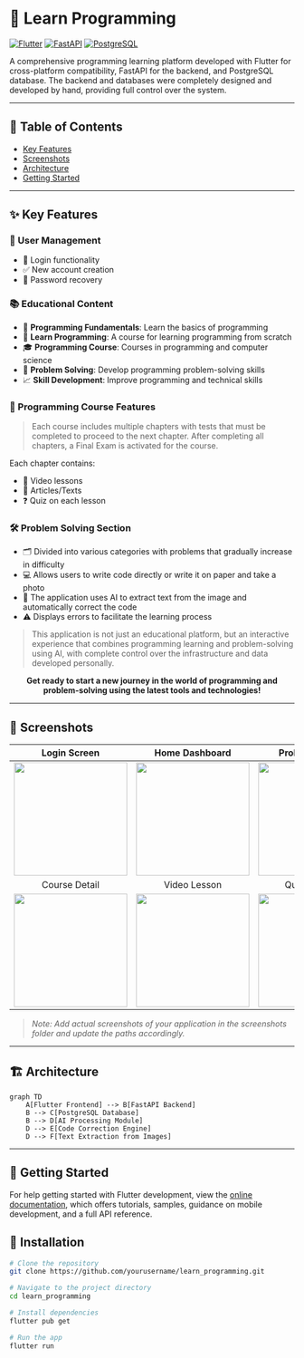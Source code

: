 # 🚀 Learn Programming

[![Flutter](https://img.shields.io/badge/Flutter-02569B?style=for-the-badge&logo=flutter&logoColor=white)](https://flutter.dev/)
[![FastAPI](https://img.shields.io/badge/FastAPI-009688?style=for-the-badge&logo=fastapi&logoColor=white)](https://fastapi.tiangolo.com/)
[![PostgreSQL](https://img.shields.io/badge/PostgreSQL-316192?style=for-the-badge&logo=postgresql&logoColor=white)](https://www.postgresql.org/)

A comprehensive programming learning platform developed with Flutter for cross-platform compatibility, FastAPI for the backend, and PostgreSQL database. The backend and databases were completely designed and developed by hand, providing full control over the system.

---

## 📑 Table of Contents
- [Key Features](#key-features)
- [Screenshots](#screenshots)
- [Architecture](#architecture)
- [Getting Started](#getting-started)

---

## ✨ Key Features

### 👤 User Management
- 🔐 Login functionality
- ✅ New account creation
- 🔄 Password recovery

### 📚 Educational Content
- 🧠 **Programming Fundamentals**: Learn the basics of programming
- 🌱 **Learn Programming**: A course for learning programming from scratch
- 🎓 **Programming Course**: Courses in programming and computer science
- 🧩 **Problem Solving**: Develop programming problem-solving skills
- 📈 **Skill Development**: Improve programming and technical skills

### 📝 Programming Course Features
> Each course includes multiple chapters with tests that must be completed to proceed to the next chapter. After completing all chapters, a Final Exam is activated for the course.

Each chapter contains:
- 🎥 Video lessons
- 📖 Articles/Texts
- ❓ Quiz on each lesson

### 🛠️ Problem Solving Section
- 🗂️ Divided into various categories with problems that gradually increase in difficulty
- 💻 Allows users to write code directly or write it on paper and take a photo
- 🤖 The application uses AI to extract text from the image and automatically correct the code
- ⚠️ Displays errors to facilitate the learning process

> This application is not just an educational platform, but an interactive experience that combines programming learning and problem-solving using AI, with complete control over the infrastructure and data developed personally.

<div align="center">
  
**Get ready to start a new journey in the world of programming and problem-solving using the latest tools and technologies!**

</div>

---

## 📸 Screenshots

<div align="center">
  
| Login Screen | Home Dashboard | Problem Solving |
|:---:|:---:|:---:|
| <img src="https://github.com/user-attachments/assets/2ac9e732-0c90-4a34-9687-ce93af88292b" width="200"> | <img src="https://github.com/user-attachments/assets/95da86c8-a08f-4a1d-ba58-8f38fcc409c8" width="200"> | <img src="https://github.com/user-attachments/assets/deb519d7-8374-423b-9c81-2f7174166e6f" width="200"> |
| Course Detail | Video Lesson | Quiz Interface |
| <img src="https://github.com/user-attachments/assets/82036100-6492-4510-8ab0-891396547284" width="200"> | <img src="https://github.com/user-attachments/assets/fb91ea4e-1ea7-412f-bd63-e98874dff9d9" width="200"> | <img src="https://github.com/user-attachments/assets/cc25b7be-dcf2-4094-8103-0c1f28a03618" width="200"> |

</div>

> *Note: Add actual screenshots of your application in the screenshots folder and update the paths accordingly.*

---

## 🏗️ Architecture

```mermaid
graph TD
    A[Flutter Frontend] --> B[FastAPI Backend]
    B --> C[PostgreSQL Database]
    B --> D[AI Processing Module]
    D --> E[Code Correction Engine]
    D --> F[Text Extraction from Images]
```

---

## 🚦 Getting Started

For help getting started with Flutter development, view the
[online documentation](https://docs.flutter.dev/), which offers tutorials,
samples, guidance on mobile development, and a full API reference.

## 📱 Installation
```bash
# Clone the repository
git clone https://github.com/yourusername/learn_programming.git

# Navigate to the project directory
cd learn_programming

# Install dependencies
flutter pub get

# Run the app
flutter run
```
